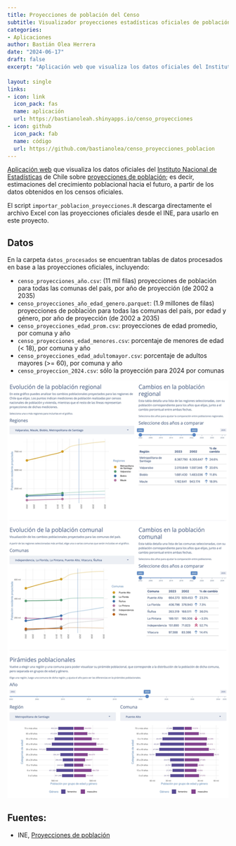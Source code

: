 ```yaml
---
title: Proyecciones de población del Censo
subtitle: Visualizador proyecciones estadísticas oficiales de población para Chile
categories:
- Aplicaciones
author: Bastián Olea Herrera
date: "2024-06-17"
draft: false
excerpt: "Aplicación web que visualiza los datos oficiales del Instituto Nacional de Estadísticas de Chile sobre proyecciones de población; es decir, estimaciones del crecimiento poblacional hacia el futuro, a partir de los datos obtenidos en los censos oficiales."

layout: single
links:
- icon: link
  icon_pack: fas
  name: aplicación
  url: https://bastianoleah.shinyapps.io/censo_proyecciones
- icon: github
  icon_pack: fab
  name: código
  url: https://github.com/bastianolea/censo_proyecciones_poblacion
---
```


[Aplicación web](https://bastianoleah.shinyapps.io/censo_proyecciones/) que visualiza los datos oficiales del [Instituto Nacional de Estadísticas](https://www.ine.gob.cl) de Chile sobre [proyecciones de población](https://www.ine.gob.cl/estadisticas/sociales/demografia-y-vitales/proyecciones-de-poblacion); es decir, estimaciones del crecimiento poblacional hacia el futuro, a partir de los datos obtenidos en los censos oficiales.

El script `importar_poblacion_proyecciones.R` descarga directamente el archivo Excel con las proyecciones oficiales desde el INE, para usarlo en este proyecto.

## Datos
En la carpeta `datos_procesados` se encuentran tablas de datos procesados en base a las proyecciones oficiales, incluyendo:

- `censo_proyecciones_año.csv`: (11 mil filas) proyecciones de población para todas las comunas del país, por año de proyección (de 2002 a 2035)
- `censo_proyecciones_año_edad_genero.parquet`: (1.9 millones de filas) proyecciones de población para todas las comunas del país, por edad y género, por año de proyección (de 2002 a 2035) 
- `censo_proyecciones_edad_prom.csv`: proyecciones de edad promedio, por comuna y año
- `censo_proyecciones_edad_menores.csv`: porcentaje de menores de edad (< 18), por comuna y año
- `censo_proyecciones_edad_adultomayor.csv`: porcentaje de adultos mayores (>= 60), por comuna y año
- `censo_proyeccion_2024.csv`: sólo la proyección para 2024 por comunas



![Proyecciones de población Censo](pantallazo_censo_proyecciones.jpg)



## Fuentes:
- INE, [Proyecciones de población](https://www.ine.gob.cl/estadisticas/sociales/demografia-y-vitales/proyecciones-de-poblacion)
